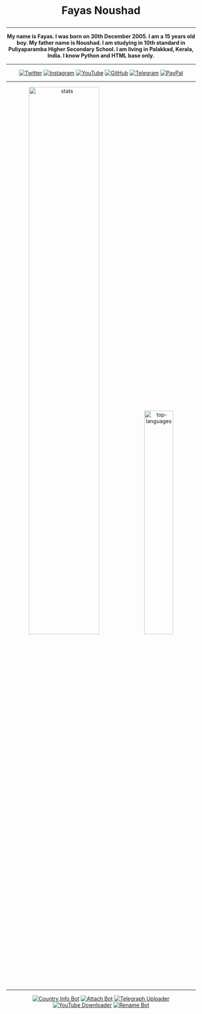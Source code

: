 <h1><p align="center">Fayas Noushad</p></h1>

---

<p align="center">
  <b>
My name is Fayas. I was born on 30th December 2005. I am a 15 years old boy. My father name is Noushad. I am studying in 10th standard in Puliyaparamba Higher Secondary School. I am living in Palakkad, Kerala, India. I know Python and HTML base only.
  </b>
</p>

---

<p align="center">
  <a href="https://twitter.com/FayasNoushad"><img src="https://img.shields.io/badge/Twitter-white?&style=for-the-badge&logo=twitter" alt="Twitter"></a>
  <a href="https://instagram.com/TheFayas"><img src="https://img.shields.io/badge/Instagram-white?&style=for-the-badge&logo=instagram" alt="Instagram"></a>
  <a href="https://youtube.com/channel/UCqC-Yzy8J9FuTH_lDRhBMCA"><img src="https://img.shields.io/badge/YouTube-white?&style=for-the-badge&logo=youtube&logoColor=red" alt="YouTube"></a>
  <a href="https://github.com/FayasNoushad"><img src="https://img.shields.io/badge/GitHub-white?&style=for-the-badge&logo=github&logoColor=black" alt="GitHub"></a>
  <a href="https://telegram.me/FayasNoushad"><img src="https://img.shields.io/badge/Telegram-white?&style=for-the-badge&logo=telegram" alt="Telegram"></a>
  <a href="https://paypal.me/FayasNoushad"><img src="https://img.shields.io/badge/PayPal-white?&style=for-the-badge&logo=paypal" alt="PayPal"></a>
</p>

---

<p align="center"><img alt="stats" width="61%" src="https://github-stats.fayas.cf/api?username=FayasNoushad&show_icons=true&hide=issues,prs&count_private=true&include_all_commits=true&disable_animations=false&custom_title=Stats&theme=tokyonight"/><img alt="top-languages" width="39%" src="https://github-stats.fayas.cf/api/top-langs/?username=FayasNoushad&layout=compact&disable_animations=false&custom_title=Languages&theme=tokyonight"/></p>

---

<p align="center">
  <a href="https://github.com/FayasNoushad/Country-Info-Bot"><img src="https://github-stats.fayas.cf/api/pin/?username=FayasNoushad&repo=Country-Info-Bot&theme=tokyonight" alt="Country Info Bot"></a>
  <a href="https://github.com/FayasNoushad/Attach Bot"><img src="https://github-stats.fayas.cf/api/pin/?username=FayasNoushad&repo=Attach-Bot&theme=tokyonight" alt="Attach Bot"></a>
  <a href="https://github.com/FayasNoushad/Telegraph-Uploader-Bot"><img src="https://github-stats.fayas.cf/api/pin/?username=FayasNoushad&repo=Telegraph-Uploader-Bot&theme=tokyonight" alt="Telegraph Uploader"></a>
  <a href="https://github.com/FayasNoushad/YouTube-Downloader"><img src="https://github-stats.fayas.cf/api/pin/?username=FayasNoushad&repo=YouTube-Downloader&theme=tokyonight" alt="YouTube Downloader"></a>
  <a href="https://github.com/FayasNoushad/Rename-Bot"><img src="https://github-stats.fayas.cf/api/pin/?username=FayasNoushad&repo=Rename-Bot&theme=tokyonight" alt="Rename Bot"></a>
</p>
